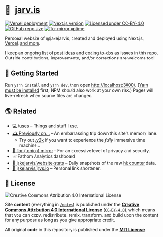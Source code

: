# 🏡&nbsp;&nbsp;[jarv.is](https://jarv.is/)

[![Vercel deployment](https://img.shields.io/github/deployments/jakejarvis/jarv.is/production?label=vercel&logo=vercel&logoColor=white)](https://vercel.com/deployments/jarv.is)
[![Next.js version](https://img.shields.io/github/package-json/dependency-version/jakejarvis/jarv.is/next/main?color=ff4088&label=next.js&logo=nextdotjs&logoColor=white)](https://nextjs.org/)
[![Licensed under CC-BY-4.0](https://img.shields.io/badge/license-CC--BY--4.0-fb7828?logo=creative-commons&logoColor=white)](LICENSE)
[![GitHub repo size](https://img.shields.io/github/repo-size/jakejarvis/jarv.is?color=009cdf&label=repo%20size&logo=git&logoColor=white)](https://github.com/jakejarvis/jarv.is)
[![Tor mirror uptime](https://img.shields.io/uptimerobot/ratio/m788172098-a4fcb769c8779f9a37a60775?color=7e4798&label=tor%20mirror&logo=tor-project&logoColor=white)](http://jarvis2i2vp4j4tbxjogsnqdemnte5xhzyi7hziiyzxwge3hzmh57zad.onion/)

Personal website of [@jakejarvis](https://github.com/jakejarvis), created and deployed using [Next.js](https://nextjs.org/), [Vercel](https://vercel.com/), [and more](https://jarv.is/humans.txt).

I keep an ongoing list of [post ideas](https://github.com/jakejarvis/jarv.is/issues/1) and [coding to-dos](https://github.com/jakejarvis/jarv.is/issues/714) as issues in this repo. Outside contributions, improvements, and/or corrections are welcome too!

## 🧶 Getting Started

Run `yarn install` and `yarn dev`, then open [http://localhost:3000/](http://localhost:3000/). ([Yarn must be installed](https://yarnpkg.com/en/docs/install) first; NPM _should_ also work at your own risk.) Pages will live-refresh when source files are changed.

## 🌎 Related

- [💻 /uses](https://jarv.is/uses/) – Things and stuff I use.
- [🕰️ Previously on...](https://jarv.is/previously/) – An embarrassing trip down this site's memory lane.
  - Try out [/y2k](https://jarv.is/y2k/) if you want to experience the _fully_ immersive time machine...
- [🧅 Tor (.onion) mirror](http://jarvis2i2vp4j4tbxjogsnqdemnte5xhzyi7hziiyzxwge3hzmh57zad.onion/) – For an excessive level of privacy and security.
- [📈 Fathom Analytics dashboard](https://jarv.is/stats/)
- [🧮 jakejarvis/website-stats](https://github.com/jakejarvis/website-stats) – Daily snapshots of the raw [hit counter](pages/api/hits.ts) data.
- [🔗 jakejarvis/jrvs.io](https://github.com/jakejarvis/jrvs.io) – Personal link shortener.

## 📜 License

![Creative Commons Attribution 4.0 International License](https://raw.githubusercontent.com/creativecommons/cc-cert-core/master/images/cc-by-88x31.png "CC BY")

Site **content** (everything in [`/notes`](notes/)) is published under the [**Creative Commons Attribution 4.0 International License**](LICENSE) ([`CC-BY-4.0`](https://creativecommons.org/licenses/by/4.0/)), which means that you can copy, redistribute, remix, transform, and build upon the content for any purpose as long as you give appropriate credit.

All original **code** in this repository is published under the [**MIT License**](https://opensource.org/licenses/MIT).
